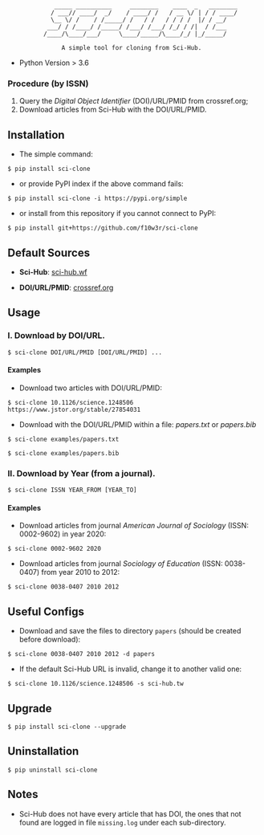 ```

             _____ __________     ________    ____  _   ________
            / ___// ____/  _/    / ____/ /   / __ \/ | / / ____/
            \__ \/ /    / /_____/ /   / /   / / / /  |/ / __/
           ___/ / /____/ /_____/ /___/ /___/ /_/ / /|  / /___
          /____/\____/___/     \____/_____/\____/_/ |_/_____/

               A simple tool for cloning from Sci-Hub.

```

- Python Version > 3.6


### Procedure (by ISSN)

1. Query the *Digital Object Identifier* (DOI)/URL/PMID from crossref.org;
2. Download articles from Sci-Hub with the DOI/URL/PMID.

## Installation

- The simple command:

```console
$ pip install sci-clone
```

- or provide PyPI index if the above command fails:

```console
$ pip install sci-clone -i https://pypi.org/simple
```

- or install from this repository if you cannot connect to PyPI:

```console
$ pip install git+https://github.com/f10w3r/sci-clone
```

## Default Sources

- **Sci-Hub**: [sci-hub.wf](https://sci-hub.wf)

- **DOI/URL/PMID**: [crossref.org](https://crossref.org)

## Usage

### I. Download by DOI/URL.

```console
$ sci-clone DOI/URL/PMID [DOI/URL/PMID] ...
```

#### Examples

- Download two articles with DOI/URL/PMID:

```console
$ sci-clone 10.1126/science.1248506 https://www.jstor.org/stable/27854031
```

- Download with the DOI/URL/PMID within a file: _papers.txt_ or _papers.bib_

```console
$ sci-clone examples/papers.txt
```

```console
$ sci-clone examples/papers.bib
```

### II. Download by Year (from a journal).

```console
$ sci-clone ISSN YEAR_FROM [YEAR_TO]
```

#### Examples

- Download articles from journal _American Journal of Sociology_ (ISSN: 0002-9602) in year 2020:

```console
$ sci-clone 0002-9602 2020
```

- Download articles from journal _Sociology of Education_ (ISSN: 0038-0407) from year 2010 to 2012:

```console
$ sci-clone 0038-0407 2010 2012
```

## Useful Configs

- Download and save the files to directory ```papers``` (should be created before download):

```{console}
$ sci-clone 0038-0407 2010 2012 -d papers
```

- If the default Sci-Hub URL is invalid, change it to another valid one:

```console
$ sci-clone 10.1126/science.1248506 -s sci-hub.tw
```

## Upgrade

```console
$ pip install sci-clone --upgrade
```

## Uninstallation

```console
$ pip uninstall sci-clone
```

## Notes

- Sci-Hub does not have every article that has DOI, the ones that not found are logged in file ```missing.log``` under each sub-directory.
